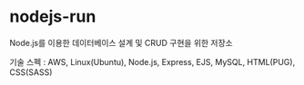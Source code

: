 # nodejs-run

Node.js를 이용한 데이터베이스 설계 및 CRUD 구현을 위한 저장소

기술 스펙 :
AWS, Linux(Ubuntu), Node.js, Express, EJS, MySQL, HTML(PUG), CSS(SASS)
